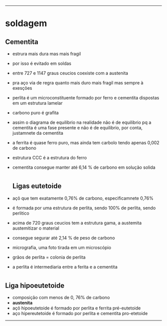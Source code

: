 -----
# soldagem
## Cementita 
* estrura mais dura mas mais fragil
* por isso é evitado em soldas
* entre 727 e 1147 graus ceucios coexiste com a austenita 
* pra aço via de regra quanto mais duro mais fragil mas sempre à exesções
* perlita é um microconstituente formado por ferro e cementita dispostas em um estrutura lamelar
* carbono puro é grafita
* assim o diagrama de equilibrio na realidade não é de equilibrio pq a cementita é uma fase presente e não é de equilibrio, por conta, justamnete da cementita
* a ferrita é quase ferro puro, mas ainda tem carbolo tendo apenas 0,002 de carbono
* estrutura CCC é a estrutura do ferro
* cementita consegue manter até 6,14 % de carbono em solução solida
  #
  
  ## Ligas eutetoide
* açõ que tem exatamente 0,76% de carbono, especificamnete 0,76%
* é formada por uma estrutura de perlita, sendo 100% de perlita, sendo perlitico
* acima de 720 graus ceucios tem a estrutura gama, a austemita austemitizar o material 
* consegue segurar até 2,14 % de peso de carbono
* micrografia, uma foto tirada em um microscópio
* grãos de perlita = colonia de perlita
* a perlita é intermediaria entre a ferita e a cementita
#

## Liga hipoeutetoide
* composição com menos de 0, 76% de carbono
* **austenita** 
* açõ hipoeutetoide é formado por perlita e ferrita pré-eutetoide
* aço hipereutetoide é formado por perlita e cementita pro-etetoide
-----
